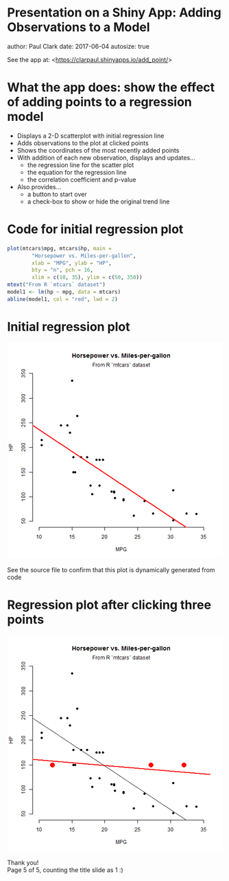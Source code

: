 Presentation on a Shiny App: Adding Observations to a Model
========================================================
author: Paul Clark
date: 2017-06-04
autosize: true

See the app at: <<https://clarpaul.shinyapps.io/add_point/>>


What the app does: show the effect of adding points to a regression model
========================================================

- Displays a 2-D scatterplot with initial regression line
- Adds observations to the plot at clicked points
- Shows the coordinates of the most recently added points
- With addition of each new observation, displays and updates...
  * the regression line for the scatter plot
  * the equation for the regression line
  * the correlation coefficient and p-value
- Also provides...
  * a button to start over
  * a check-box to show or hide the original trend line

Code for initial regression plot
========================================================

```r
plot(mtcars$mpg, mtcars$hp, main =
        "Horsepower vs. Miles-per-gallon", 
        xlab = "MPG", ylab = "HP", 
        bty = "n", pch = 16,
        xlim = c(10, 35), ylim = c(50, 350))
mtext("From R `mtcars` dataset")
model1 <- lm(hp ~ mpg, data = mtcars)
abline(model1, col = "red", lwd = 2)
```

  
Initial regression plot
========================================================

![plot of chunk initialplot_revealed](ShinyProject-figure/initialplot_revealed-1.png)
  
See the source file to confirm that this plot is dynamically generated from code 

Regression plot after clicking three points
========================================================

![plot of chunk initialplot_after_points](ShinyProject-figure/initialplot_after_points-1.png)
  
  
Thank you!  
Page 5 of 5, counting the title slide as 1 :)
